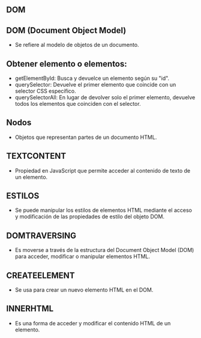 ## DOM

## DOM (Document Object Model)

- Se refiere al modelo de objetos de un documento.

## Obtener elemento o elementos:

- getElementById: Busca y devuelce un elemento según su "id".
- querySelector: Devuelve el primer elemento que coincide con un selector CSS específico.
- querySelectorAll: En lugar de devolver solo el primer elemento, devuelve todos los elementos que coinciden con el selector.

## Nodos
- Objetos que representan partes de un documento HTML.

## TEXTCONTENT
- Propiedad en JavaScript que permite acceder al contenido de texto de un elemento.

## ESTILOS
- Se puede manipular los estilos de elementos HTML mediante el acceso y modificación de las propiedades de estilo del objeto DOM.

## DOMTRAVERSING
- Es moverse a través de la estructura del Document Object Model (DOM) para acceder, modificar o manipular elementos HTML. 

## CREATEELEMENT
- Se usa para crear un nuevo elemento HTML en el DOM.

## INNERHTML
- Es una forma de acceder y modificar el contenido HTML de un elemento. 